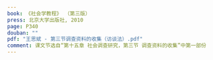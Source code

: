 ```yaml
---
book: 《社会学教程》 （第三版）
press: 北京大学出版社, 2010
page: P340
douban: ""
pdf: "王思斌 - 第三节调查资料的收集（访谈法）.pdf"
comment: 课文节选自“第十五章 社会调查研究，第三节 调查资料的收集”中第一部份
---
```

